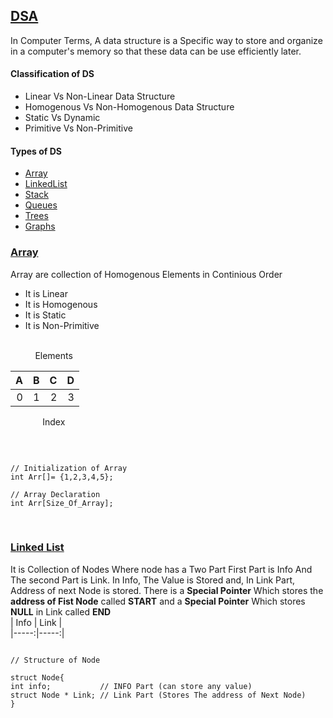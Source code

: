 ## [DSA]() 
In Computer Terms, A data structure is a Specific way to store and organize in a computer's memory so that these data can be use efficiently later. 

#### Classification of DS
* Linear Vs Non-Linear Data Structure
* Homogenous Vs Non-Homogenous Data Structure
* Static Vs Dynamic 
* Primitive Vs Non-Primitive

#### Types of DS
* [Array]() 
* [LinkedList]()
* [Stack]()
* [Queues]()
* [Trees]()
* [Graphs]()

### [Array]()
Array are collection of Homogenous Elements in Continious Order
* It is Linear
* It is Homogenous
* It is Static
* It is Non-Primitive 
<br>
&nbsp;&nbsp;&nbsp;&nbsp;&nbsp; &nbsp; &nbsp; Elements
<br>

| A | B | C | D |   
|--:|--:|--:|--:|
| 0 | 1 | 2 | 3 |  

&nbsp;&nbsp;&nbsp;&nbsp;&nbsp;&nbsp;&nbsp;&nbsp;&nbsp;&nbsp;&nbsp;&nbsp;&nbsp;Index

<br>

```Array

// Initialization of Array
int Arr[]= {1,2,3,4,5};

// Array Declaration 
int Arr[Size_Of_Array];

``` 
<br>

### [Linked List]()
It is Collection of Nodes Where node has a Two Part First Part is Info And The second Part is Link. 
In Info, The Value is Stored and,
In Link Part, Address of next Node is stored.
There is a **Special Pointer** Which stores the **address of Fist Node** called **START**
and a **Special Pointer** Which stores **NULL** in Link called **END**
<br>
  | Info | Link |  
  |-----:|-----:|
<br>

```Structure

// Structure of Node

struct Node{
int info;           // INFO Part (can store any value)
struct Node * Link; // Link Part (Stores The address of Next Node)
}

```
